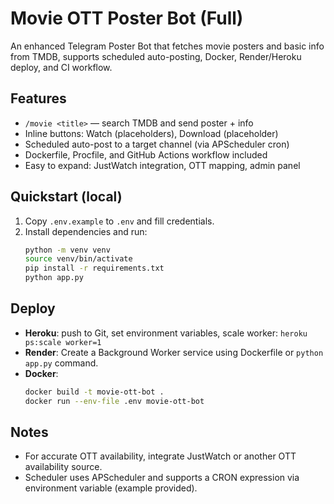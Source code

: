 # Movie OTT Poster Bot (Full)
An enhanced Telegram Poster Bot that fetches movie posters and basic info from TMDB, supports scheduled auto-posting, Docker, Render/Heroku deploy, and CI workflow.

## Features
- `/movie <title>` — search TMDB and send poster + info
- Inline buttons: Watch (placeholders), Download (placeholder)
- Scheduled auto-post to a target channel (via APScheduler cron)
- Dockerfile, Procfile, and GitHub Actions workflow included
- Easy to expand: JustWatch integration, OTT mapping, admin panel

## Quickstart (local)
1. Copy `.env.example` to `.env` and fill credentials.
2. Install dependencies and run:
   ```bash
   python -m venv venv
   source venv/bin/activate
   pip install -r requirements.txt
   python app.py
   ```

## Deploy
- **Heroku**: push to Git, set environment variables, scale worker: `heroku ps:scale worker=1`
- **Render**: Create a Background Worker service using Dockerfile or `python app.py` command.
- **Docker**:
   ```bash
   docker build -t movie-ott-bot .
   docker run --env-file .env movie-ott-bot
   ```

## Notes
- For accurate OTT availability, integrate JustWatch or another OTT availability source.
- Scheduler uses APScheduler and supports a CRON expression via environment variable (example provided).